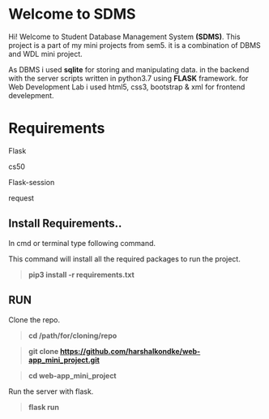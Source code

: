 # Welcome to SDMS

Hi! Welcome to Student Database Management System **(SDMS)**. This project is a part of my mini projects from sem5. it is a combination of DBMS and WDL mini project.

As DBMS i used **sqlite** for storing and manipulating data. in the backend with the server scripts written in python3.7 using **FLASK** framework. for Web Development Lab i used html5, css3, bootstrap & xml for frontend develepment.   

# Requirements 
Flask

cs50

Flask-session

request

## Install Requirements..
In cmd or terminal type following command.

This command will install all the required packages to run the project.
>**pip3 install -r requirements.txt**

## RUN
Clone the repo.
>**cd  /path/for/cloning/repo**

>**git clone https://github.com/harshalkondke/web-app_mini_project.git**

>**cd web-app_mini_project**

Run the server with flask.
>**flask run**


